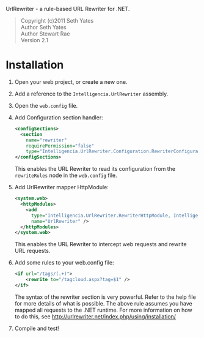 UrlRewriter - a rule-based URL Rewriter for .NET.

> Copyright (c)2011 Seth Yates  
> Author Seth Yates  
> Author Stewart Rae  
> Version 2.1  

Installation
============
1. Open your web project, or create a new one.
2. Add a reference to the `Intelligencia.UrlRewriter` assembly.
3. Open the `web.config` file.
4. Add Configuration section handler:
   ```XML  
   <configSections>
     <section
       name="rewriter"
       requirePermission="false"
       type="Intelligencia.UrlRewriter.Configuration.RewriterConfigurationSectionHandler, Intelligencia.UrlRewriter" />
   </configSections>
   ```
   This enables the URL Rewriter to read its configuration from the `rewriteRules` node in the `web.config` file.

5. Add UrlRewriter mapper HttpModule:
  
   ```XML
   <system.web>
     <httpModules>
       <add
         type="Intelligencia.UrlRewriter.RewriterHttpModule, Intelligencia.UrlRewriter"
         name="UrlRewriter" />
     </httpModules>
   </system.web>
   ```
   This enables the URL Rewriter to intercept web requests and rewrite URL requests.

6. Add some rules to your web.config file:

   ```XML
   <if url="/tags/(.+)">
       <rewrite to="/tagcloud.aspx?tag=$1" />
   </if>
   ```

   The syntax of the rewriter section is very powerful.  Refer to the help file for more details
   of what is possible.  The above rule assumes you have mapped all requests to the .NET runtime.
   For more information on how to do this, see http://urlrewriter.net/index.php/using/installation/

7. Compile and test!

